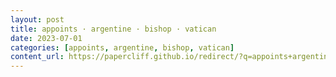 ```yaml
---
layout: post
title: appoints · argentine · bishop · vatican
date: 2023-07-01
categories: [appoints, argentine, bishop, vatican]
content_url: https://papercliff.github.io/redirect/?q=appoints+argentine+bishop+vatican&tbs=cdr:1,cd_min:6/30/2023,cd_max:7/2/2023
---
```

